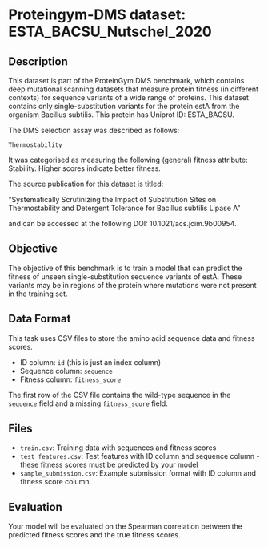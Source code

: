 
# Proteingym-DMS dataset: ESTA_BACSU_Nutschel_2020

## Description

This dataset is part of the ProteinGym DMS benchmark, which contains deep mutational scanning datasets that measure
protein fitness (in different contexts) for sequence variants of a wide range of proteins. This dataset contains
only single-substitution variants for the protein estA from the organism Bacillus subtilis. This protein has Uniprot ID: ESTA_BACSU. 

The DMS selection assay was described as follows: 

    Thermostability

It was categorised as measuring the following (general) fitness attribute: Stability. Higher scores indicate better fitness.

The source publication for this dataset is titled: 

"Systematically Scrutinizing the Impact of Substitution Sites on Thermostability and Detergent Tolerance for Bacillus subtilis Lipase A"

and can be accessed at the following DOI: 10.1021/acs.jcim.9b00954.

## Objective

The objective of this benchmark is to train a model that can predict the fitness of unseen single-substitution sequence variants of estA.
These variants may be in regions of the protein where mutations were not present in the training set.

## Data Format

This task uses CSV files to store the amino acid sequence data and fitness scores.
- ID column: `id` (this is just an index column)
- Sequence column: `sequence`
- Fitness column: `fitness_score`

The first row of the CSV file contains the wild-type sequence in the `sequence` field and a missing `fitness_score` field.

## Files

- `train.csv`: Training data with sequences and fitness scores
- `test_features.csv`: Test features with ID column and sequence column - these fitness scores must be predicted by your model
- `sample_submission.csv`: Example submission format with ID column and fitness score column

## Evaluation

Your model will be evaluated on the Spearman correlation between the predicted fitness scores and the true fitness scores.
